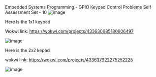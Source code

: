 Embedded Systems Programming - GPIO 
Keypad Control Problems 
Self Assessment Set - 10
![image](https://github.com/user-attachments/assets/a30d6a7d-9d96-40ed-8a27-907b3c7e3e6f)


Here is the 1x1 keypad 

Wokwi link: https://wokwi.com/projects/433630685180906497

![image](https://github.com/user-attachments/assets/ea3c961c-6d1a-45df-a087-17d47126a8ec)


Here is the 2x2 kepad

wokwi link:   https://wokwi.com/projects/433637922275252225



![image](https://github.com/user-attachments/assets/01cbbd5d-2567-4e87-803c-ceaf73407771)
